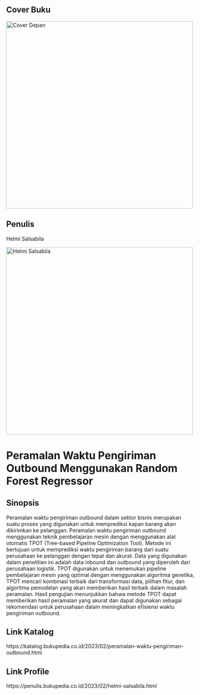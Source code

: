 <h2>Cover Buku</h2>
<img src="https://user-images.githubusercontent.com/61817589/220262119-70074c49-5c77-45db-88d7-8e8407fa619d.png" alt="Cover Depan" width="500px"></img>

<h2>Penulis</h2>
<p>Helmi Salsabila</p>
<img src="https://user-images.githubusercontent.com/61817589/220260661-1ab50ad8-6f75-4320-ada3-4235f5a59fa7.jpg" alt="Helmi Salsabila" width="500px"></img>

<h1>Peramalan Waktu Pengiriman Outbound Menggunakan Random Forest Regressor</h1>

<h2>Sinopsis</h2>
<p>Peramalan waktu pengiriman outbound dalam sektor bisnis merupakan suatu proses yang digunakan untuk memprediksi kapan barang akan dikirimkan ke pelanggan. Peramalan waktu pengiriman outbound menggunakan teknik pembelajaran mesin dengan menggunakan alat otomatis TPOT (Tree-based Pipeline Optimization Tool). Metode ini bertujuan untuk memprediksi waktu pengiriman barang dari suatu perusahaan ke pelanggan dengan tepat dan akurat. Data yang digunakan dalam penelitian ini adalah data inbound dan outbound yang diperoleh dari perusahaan logistik. TPOT digunakan untuk menemukan pipeline pembelajaran mesin yang optimal dengan menggunakan algoritma genetika, TPOT mencari kombinasi terbaik dari transformasi data, pilihan fitur, dan algoritma pemodelan yang akan memberikan hasil terbaik dalam masalah peramalan. Hasil pengujian menunjukkan bahwa metode TPOT dapat memberikan hasil peramalan yang akurat dan dapat digunakan sebagai rekomendasi untuk perusahaan dalam meningkatkan efisiensi waktu pengiriman outbound.</p>

<h2>Link Katalog</h2>
<p>https://katalog.bukupedia.co.id/2023/02/peramalan-waktu-pengiriman-outbound.html</p>

<h2>Link Profile</h2>
<p>https://penulis.bukupedia.co.id/2023/02/helmi-salsabila.html</p>
